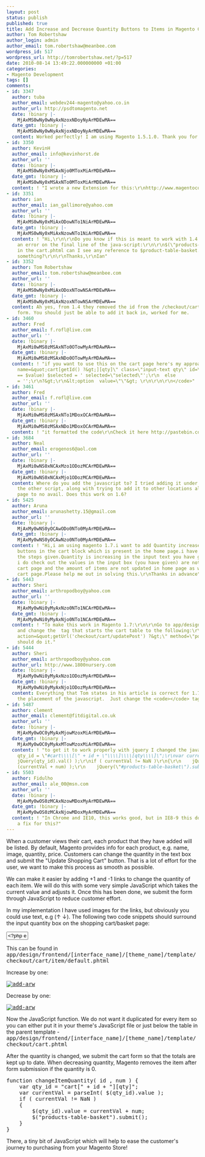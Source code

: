 ```yaml
---
layout: post
status: publish
published: true
title: Add Increase and Decrease Quantity Buttons to Items in Magento Cart
author: Tom Robertshaw
author_login: admin
author_email: tom.robertshaw@meanbee.com
wordpress_id: 517
wordpress_url: http://tomrobertshaw.net/?p=517
date: 2010-08-14 13:49:22.000000000 +01:00
categories:
- Magento Development
tags: []
comments:
- id: 3347
  author: tuba
  author_email: webdev244-magento@yahoo.co.in
  author_url: http://psdtomagento.net
  date: !binary |-
    MjAxMS0wNy0wNyAxNzoxNDoyNyArMDEwMA==
  date_gmt: !binary |-
    MjAxMS0wNy0wNyAxNjoxNDoyNyArMDEwMA==
  content: Worked perfectly! I am using Magento 1.5.1.0. Thank you for the post.
- id: 3350
  author: KevinH
  author_email: info@kevinhorst.de
  author_url: ''
  date: !binary |-
    MjAxMS0wNy0xMSAxNjo0MToxMiArMDEwMA==
  date_gmt: !binary |-
    MjAxMS0wNy0xMSAxNTo0MToxMiArMDEwMA==
  content: ! "I wrote a new Extension for this:\r\nhttp://www.magentocommerce.com/magento-connect/kevinhorst/extension/6991/kh_cartqtybuttons"
- id: 3351
  author: ian
  author_email: ian_gallimore@yahoo.com
  author_url: ''
  date: !binary |-
    MjAxMS0wNy0xMiAxODowNTo1NiArMDEwMA==
  date_gmt: !binary |-
    MjAxMS0wNy0xMiAxNzowNTo1NiArMDEwMA==
  content: ! "Hi,\r\n\r\nDo you know if this is meant to work with 1.4 as I'm getting
    an error on the final line of the java-script:\r\n\r\n$(\"products-table-basket\").submit();\r\n\r\nNowhere
    in the cart.phtml can I see any reference to $product-table-basket. Am I missing
    something?\r\n\r\nThanks,\r\nIan"
- id: 3352
  author: Tom Robertshaw
  author_email: tom.robertshaw@meanbee.com
  author_url: ''
  date: !binary |-
    MjAxMS0wNy0xMiAxODoxNTowNSArMDEwMA==
  date_gmt: !binary |-
    MjAxMS0wNy0xMiAxNzoxNTowNSArMDEwMA==
  content: Ah yes, from 1.4 they removed the id from the /checkout/cart/updatePost/
    form. You should just be able to add it back in, worked for me.
- id: 3460
  author: Fred
  author_email: f.rofl@live.com
  author_url: ''
  date: !binary |-
    MjAxMi0wMS0zMSAxNTo0OTowMyArMDAwMA==
  date_gmt: !binary |-
    MjAxMi0wMS0zMSAxNDo0OTowMyArMDAwMA==
  content: ! "if you want to use this on the cart page here's my approach:\r\n<code>\r\n&lt;select
    name=&quot;cart[getId() ?&gt;][qty]\" class=\"input-text qty\" id=\"qty\" onchange=\"form.submit()\"&gt;\r\ngetQty()
    == $value) $selected = ' selected=\"selected\"';\r\n  else                           $selected
    = '';\r\n?&gt;\r\n&lt;option  value=\"\"&gt; \r\n\r\n\r\n</code>"
- id: 3461
  author: Fred
  author_email: f.rofl@live.com
  author_url: ''
  date: !binary |-
    MjAxMi0wMS0zMSAxNTo1MDoxOCArMDAwMA==
  date_gmt: !binary |-
    MjAxMi0wMS0zMSAxNDo1MDoxOCArMDAwMA==
  content: ! "it formatted the code\r\nCheck it here http://pastebin.com/ipGfqgLs"
- id: 3684
  author: Neal
  author_email: erogenos6@aol.com
  author_url: ''
  date: !binary |-
    MjAxMi0wNS0xNCAxMzo1ODozMCArMDEwMA==
  date_gmt: !binary |-
    MjAxMi0wNS0xNCAxMjo1ODozMCArMDEwMA==
  content: Where do you add the javascript to? I tried adding it under the table above
    the other script, along with trying to add it to other locations all over the
    page to no avail. Does this work on 1.6?
- id: 5425
  author: Aruna
  author_email: arunashetty.15@gmail.com
  author_url: ''
  date: !binary |-
    MjAxMy0wNS0yOCAwODo0NTo0MyArMDEwMA==
  date_gmt: !binary |-
    MjAxMy0wNS0yOCAwNzo0NTo0MyArMDEwMA==
  content: ! "Hi,i am using magento 1.7.i want to add Quantity increase and decrease
    buttons in the cart block which is present in the home page.i have followed all
    the steps given.Quantity is increasing in the input text you have given.but when
    i do check out the values in the input box (you have given) are not passing to
    cart page and the amount of items are not updated in home page as well as  in
    cart page.Please help me out in solving this.\r\nThanks in advance"
- id: 5443
  author: Sheri
  author_email: arthropodboy@yahoo.com
  author_url: ''
  date: !binary |-
    MjAxMy0wNi0yMyAxNzo0NTo1NCArMDEwMA==
  date_gmt: !binary |-
    MjAxMy0wNi0yMyAxNjo0NTo1NCArMDEwMA==
  content: ! "To make this work in Magento 1.7:\r\n\r\nGo to app/design/frontend/[interface_name]/[theme_name]/template/checkout/cart.phtml
    and change the  tag that starts the cart table to the following:\r\n<code>\r\n&lt;form
    action=&quot;getUrl('checkout/cart/updatePost') ?&gt;\" method=\"post\" id=\"products-table-basket\"&gt;\r\n</code>\r\n\r\nThat
    should do it."
- id: 5444
  author: Sheri
  author_email: arthropodboy@yahoo.com
  author_url: http://www.1800nursery.com
  date: !binary |-
    MjAxMy0wNi0yMyAxNzo1ODozMyArMDEwMA==
  date_gmt: !binary |-
    MjAxMy0wNi0yMyAxNjo1ODozMyArMDEwMA==
  content: Everything that Tom states in his article is correct for 1.7 including
    the placement of the javascript.  Just change the <code></code> tag above.
- id: 5487
  author: clement
  author_email: clement@fitdigital.co.uk
  author_url: ''
  date: !binary |-
    MjAxMy0wOC0yMyAxMjowMzoxMiArMDEwMA==
  date_gmt: !binary |-
    MjAxMy0wOC0yMyAxMTowMzoxMiArMDEwMA==
  content: ! "to get it to work properly with jquery I changed the javascript to this:\r\n\r\nvar
    qty_id = \"#cart\\\\[\" + id + \"\\\\]\\\\[qty\\\\]\";\r\nvar currentVal = parseInt(
    jQuery(qty_id).val() );\r\nif ( currentVal != NaN )\r\n{\r\n    jQuery(qty_id).val(
    (currentVal + num) );\r\n    jQuery(\"#products-table-basket\").submit();\r\n}"
- id: 5503
  author: Fidulho
  author_email: ale_00@msn.com
  author_url: ''
  date: !binary |-
    MjAxMy0wOS0zMCAxNzowMDoxMyArMDEwMA==
  date_gmt: !binary |-
    MjAxMy0wOS0zMCAxNjowMDoxMyArMDEwMA==
  content: ! "In Chrome and IE10, this works good, but in IE8-9 this doesn't work!\r\n\r\nHave
    a fix for this?"
---
```

When a customer views their cart, each product that they have added will be listed.   By default, Magento provides info for each product, e.g. name, image, quantity, price.  Customers can change the quantity in the text box and submit the "Update Shopping Cart" button.  That is a lot of effort for the user, we want to make this process as smooth as possible.

We can make it easier by adding +1 and -1 links to change the quantity of each item.   We will do this with some very simple JavaScript which takes the current value and adjusts it.  Once this has been done, we submit the form through JavaScript to reduce customer effort.

In my implementation I have used images for the links, but obviously you could use text, e.g (&uarr; &darr;).    The following two code snippets should surround the input quantity box on the shopping cart/basket page:

<pre lang="php">
<input name="cart[<?php echo $_item->getId() ?>][qty]" value="<?php echo $this->getQty() ?>" size="4" title="<?php echo $this->__('Qty') ?>" class="input-text qty" maxlength="12" id="cart[<?php echo $_item->getId() ?>][qty]"/>
</pre>

This can be found in <tt> app/design/frontend/[interface_name]/[theme_name]/template/checkout/cart/item/default.phtml</tt>

Increase by one:
<pre lang="php">
<a onclick="changeItemQuantity( <?php echo $_item->getId() ?>, 1 ); return false;" href="#"><img alt="add-arw" src="<?php echo $this->getSkinUrl('images/add-arw.png') ?>"></a>
</pre>

Decrease by one:

<pre lang="php">
<a onclick="changeItemQuantity( <?php echo $_item->getId() ?>, -1 ); return false;" href="#"><img alt="add-arw" src="<?php echo $this->getSkinUrl('images/add-arw.png') ?>"></a>
</pre>

Now the JavaScript function.  We do not want it duplicated for every item so you can either put it in your theme's JavaScript file or just below the table in the parent template - <tt>app/design/frontend/[interface_name]/[theme_name]/template/checkout/cart.phtml</tt>

After the quantity is changed, we submit the cart form so that the totals are kept up to date.  When decreasing quantity, Magento removes the item after form submission if the quantity is 0.

<pre lang="javascript">
function changeItemQuantity( id , num ) {
    var qty_id = "cart[" + id + "][qty]";
    var currentVal = parseInt( $(qty_id).value );
    if ( currentVal != NaN )
    {
        $(qty_id).value = currentVal + num;
        $("products-table-basket").submit();
    }
}
</pre>

There, a tiny bit of JavaScript which will help to ease the customer's journey to purchasing from your Magento Store!
